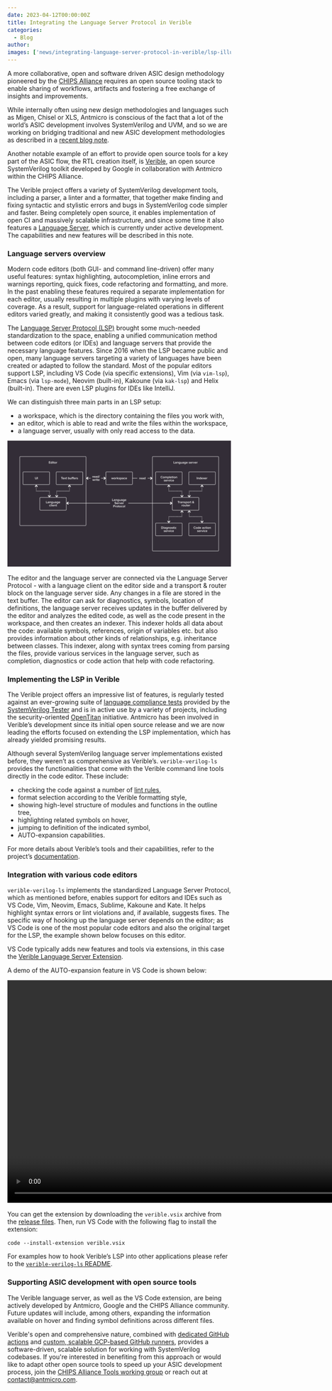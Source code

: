 ```yaml
---
date: 2023-04-12T00:00:00Z
title: Integrating the Language Server Protocol in Verible
categories:
  - Blog
author: 
images: ['news/integrating-language-server-protocol-in-verible/lsp-illustration_chips.png']
---
```


A more collaborative, open and software driven ASIC design methodology pioneered by the [CHIPS Alliance](https://chipsalliance.org) requires an open source tooling stack to enable sharing of workflows, artifacts and fostering a free exchange of insights and improvements.

While internally often using new design methodologies and languages such as Migen, Chisel or XLS, Antmicro is conscious of the fact that a lot of the world’s ASIC development involves SystemVerilog and UVM, and so we are working on bridging traditional and new ASIC development methodologies as described in a [recent blog note](https://antmicro.com/blog/2023/01/open-source-systemverilog-uvm-support-in-verilator/). 

Another notable example of an effort to provide open source tools for a key part of the ASIC flow, the RTL creation itself, is [Verible](https://github.com/chipsalliance/verible), an open source SystemVerilog toolkit developed by Google in collaboration with Antmicro within the CHIPS Alliance.

The Verible project offers a variety of SystemVerilog development tools, including a parser, a linter and a formatter, that together make finding and fixing syntactic and stylistic errors and bugs in SystemVerilog code simpler and faster. Being completely open source, it enables implementation of open CI and massively scalable infrastructure, and since some time it also features a [Language Server](https://github.com/chipsalliance/verible#language-server), which is currently under active development. The capabilities and new features will be described in this note.

### Language servers overview

Modern code editors (both GUI- and command line-driven) offer many useful features: syntax highlighting, autocompletion, inline errors and warnings reporting, quick fixes, code refactoring and formatting, and more. In the past enabling these features required a separate implementation for each editor, usually resulting in multiple plugins with varying levels of coverage. As a result, support for language-related operations in different editors varied greatly, and making it consistently good was a tedious task.

The [Language Server Protocol (LSP)](https://microsoft.github.io/language-server-protocol/) brought some much-needed standardization to the space, enabling a unified communication method between code editors (or IDEs) and language servers that provide the necessary language features. Since 2016 when the LSP became public and open, many language servers targeting a variety of languages have been created or adapted to follow the standard. Most of the popular editors support LSP, including VS Code (via specific extensions), Vim (via `vim-lsp`), Emacs (via `lsp-mode`), Neovim (built-in), Kakoune (via `kak-lsp`) and Helix (built-in). There are even LSP plugins for IDEs like IntelliJ.

We can distinguish three main parts in an LSP setup:
 
* a workspace, which is the directory containing the files you work with,
* an editor, which is able to read and write the files within the workspace,
* a language server, usually with only read access to the data.

![Diagram depicting communication between an editor and a language server via LSP](lsp-diagram.png)

The editor and the language server are connected via the Language Server Protocol - with a language client on the editor side and a transport & router block on the language server side. Any changes in a file are stored in the text buffer. The editor can ask for diagnostics, symbols, location of definitions, the language server receives updates in the buffer delivered by the editor and analyzes the edited code, as well as the code present in the workspace, and then creates an indexer. This indexer holds all data about the code: available symbols, references, origin of variables etc. but also provides information about other kinds of relationships, e.g. inheritance between classes. This indexer, along with syntax trees coming from parsing the files, provide various services in the language server, such as completion, diagnostics or code action that help with code refactoring.

### Implementing the LSP in Verible

The Verible project offers an impressive list of features, is regularly tested against an ever-growing suite of [language compliance tests](https://chipsalliance.github.io/sv-tests-results/) provided by the [SystemVerilog Tester](https://github.com/chipsalliance/sv-tests) and is in active use by a variety of projects, including the security-oriented [OpenTitan](https://opentitan.org/) initiative. Antmicro has been involved in Verible’s development since its initial open source release and we are now leading the efforts focused on extending the LSP implementation, which has already yielded promising results.

Although several SystemVerilog language server implementations existed before, they weren’t as comprehensive as Verible’s. `verible-verilog-ls` provides the functionalities that come with the Verible command line tools directly in the code editor. These include:

* checking the code against a number of [lint rules](https://chipsalliance.github.io/verible/lint.html),
* format selection according to the Verible formatting style,
* showing high-level structure of modules and functions in the outline tree,
* highlighting related symbols on hover,
* jumping to definition of the indicated symbol,
* AUTO-expansion capabilities.

For more details about Verible’s tools and their capabilities, refer to the project’s [documentation](https://chipsalliance.github.io/verible/).

### Integration with various code editors

`verible-verilog-ls` implements the standardized Language Server Protocol, which as mentioned before, enables support for editors and IDEs such as VS Code, Vim, Neovim, Emacs, Sublime, Kakoune and Kate. It helps highlight syntax errors or lint violations and, if available, suggests fixes. The specific way of hooking up the language server depends on the editor; as VS Code is one of the most popular code editors and also the original target for the LSP, the example shown below focuses on this editor.

VS Code typically adds new features and tools via extensions, in this case the [Verible Language Server Extension](https://github.com/chipsalliance/verible/tree/master/verilog/tools/ls/vscode).

A demo of the AUTO-expansion feature in VS Code is shown below:

<video class="postimgcenter" width="1024" height="502" controls="">
    <source src="autoarg.mp4" type="video/mp4">
</video>

You can get the extension by downloading the `verible.vsix` archive from the [release files](https://github.com/chipsalliance/verible/releases). Then, run VS Code with the following flag to install the extension:

```
code --install-extension verible.vsix
```

For examples how to hook Verible’s LSP into other applications please refer to the [`verible-verilog-ls` README](https://github.com/chipsalliance/verible/blob/master/verilog/tools/ls/README.md).

### Supporting ASIC development with open source tools

The Verible language server, as well as the VS Code extension, are being actively developed by Antmicro, Google and the CHIPS Alliance community. Future updates will include, among others, expanding the information available on hover and finding symbol definitions across different files.

Verible's open and comprehensive nature, combined with [dedicated GitHub actions](https://www.chipsalliance.org/news/automatic-systemverilog-linting-in-github-actions-with-verible/) and [custom, scalable GCP-based GitHub runners](https://www.chipsalliance.org/news/github-actions-self-hosted-runners-build-event-server-and-google-cloud/), provides a software-driven, scalable solution for working with SystemVerilog codebases. If you're interested in benefiting from this approach or would like to adapt other open source tools to speed up your ASIC development process, join the [CHIPS Alliance Tools working group](https://lists.chipsalliance.org/g/tools-wg) or reach out at [contact@antmicro.com](mailto:contact@antmicro.com).
